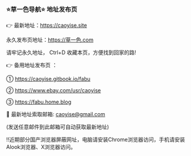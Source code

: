 ### ⭐️草一色导航⭐️ 地址发布页

👉 最新地址：https://caoyise.site

永久发布页地址：https://草一色.com

请牢记永久地址， Ctrl+D 收藏本页，方便找到回家的路!

👉 备用地址发布页 ：

① https://caoyise.gitbook.io/fabu

② https://www.ebay.com/usr/caoyise

③ https://fabu.home.blog

📧 最新地址索取邮箱: caoyise@gmail.com

(发送任意邮件到此邮箱可自动获取最新地址)

‼️近期部分国产浏览器屏蔽网址，电脑请安装Chrome浏览器访问，手机请安装Alook浏览器、X浏览器访问。
